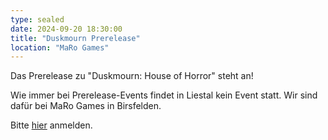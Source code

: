 ```yaml
---
type: sealed
date: 2024-09-20 18:30:00
title: "Duskmourn Prerelease"
location: "MaRo Games"
---
```

Das Prerelease zu "Duskmourn: House of Horror" steht an!

Wie immer bei Prerelease-Events findet in Liestal kein Event statt.
Wir sind dafür bei MaRo Games in Birsfelden.

Bitte [hier](https://maro-games.ch/event-created) anmelden.
